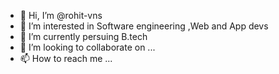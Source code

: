- 👋 Hi, I’m @rohit-vns
- 👀 I’m interested in Software engineering ,Web and App devs
- 🌱 I’m currently persuing B.tech
- 💞️ I’m looking to collaborate on ...
- 📫 How to reach me ...

<!---
rohit-vns/rohit-vns is a ✨ special ✨ repository because its `README.md` (this file) appears on your GitHub profile.
You can click the Preview link to take a look at your changes.
--->
